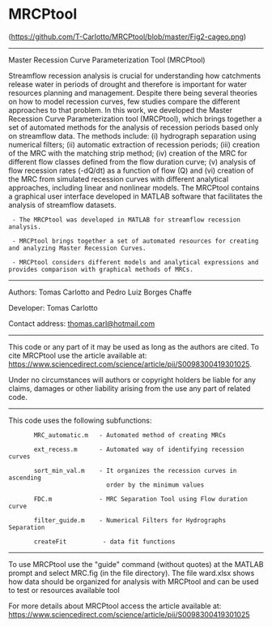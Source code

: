 # MRCPtool

(https://github.com/T-Carlotto/MRCPtool/blob/master/Fig2-cageo.png)

*************************************************************************

Master Recession Curve Parameterization Tool (MRCPtool)
 
Streamflow recession analysis is crucial for understanding how catchments release water in periods of drought and therefore is   important for water resources planning and management. Despite there being several theories on how to model recession curves, few studies compare the different approaches to that problem. In this work, we developed the Master Recession Curve Parameterization tool (MRCPtool), which brings together a set of automated methods for the analysis of recession periods based only on streamflow data. The methods include: (i) hydrograph separation using numerical filters; (ii) automatic extraction of recession periods; (iii) creation of the MRC with the matching strip method; (iv) creation of the MRC for different flow classes defined from the flow duration curve; (v) analysis of flow recession rates (-dQ/dt) as a function of flow (Q) and (vi) creation of the MRC from simulated recession curves with different analytical approaches, including linear and nonlinear models. The MRCPtool contains a graphical user interface developed in MATLAB software that facilitates the analysis of streamflow datasets.
 
     - The MRCPtool was developed in MATLAB for streamflow recession analysis.
     
     - MRCPtool brings together a set of automated resources for creating and analyzing Master Recession Curves.
     
     - MRCPtool considers different models and analytical expressions and provides comparison with graphical methods of MRCs.

*************************************************************************

Authors: Tomas Carlotto and Pedro Luiz Borges Chaffe

Developer: Tomas Carlotto

Contact address: thomas.carl@hotmail.com

*************************************************************************

This code or any part of it may be used as long as the authors are cited.
To cite MRCPtool use the article available at: 
https://www.sciencedirect.com/science/article/pii/S0098300419301025.

Under no circumstances will authors or copyright holders be liable for any claims,
damages or other liability arising from the use any part of related code.

*************************************************************************
  This code uses the following subfunctions:
  
           MRC_automatic.m   - Automated method of creating MRCs
           
           ext_recess.m      - Automated way of identifying recession curves
           
           sort_min_val.m    - It organizes the recession curves in ascending 
                               order by the minimum values
                               
           FDC.m             - MRC Separation Tool using Flow duration curve
           
           filter_guide.m    - Numerical Filters for Hydrographs Separation
           
           createFit          - data fit functions

**************************************************************************

To use MRCPtool use the "guide" command (without quotes) at the MATLAB prompt and select MRC.fig (in the file directory).
The file ward.xlsx shows how data should be organized for analysis with MRCPtool and can be used to test or resources available tool

For more details about MRCPtool access the article available at:
https://www.sciencedirect.com/science/article/pii/S0098300419301025

